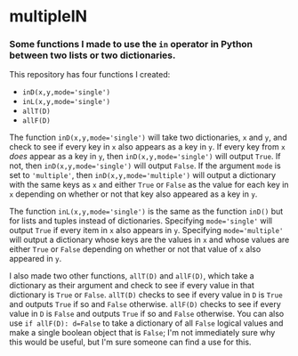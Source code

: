 # multipleIN
### Some functions I made to use the `in` operator in Python between two lists or two dictionaries.

This repository has four functions I created:
* `inD(x,y,mode='single')`
* `inL(x,y,mode='single')`
* `allT(D)`
* `allF(D)`

The function `inD(x,y,mode='single')` will take two dictionaries, `x` and `y`, and check to see if every key in `x` also appears as a key in `y`. If every key from `x` *does* appear as a key in `y`, then `inD(x,y,mode='single')` will output `True`. If not, then `inD(x,y,mode='single')` will output `False`. If the argument `mode` is set to `'multiple'`, then `inD(x,y,mode='multiple')` will output a dictionary with the same keys as `x` and either `True` or `False` as the value for each key in `x` depending on whether or not that key also appeared as a key in `y`.

The function `inL(x,y,mode='single')` is the same as the function `inD()` but for lists and tuples instead of dictionaries. Specifying `mode='single'` will output `True` if every item in `x` also appears in `y`. Specifying `mode='multiple'` will output a dictionary whose keys are the values in `x` and whose values are either `True` or `False` depending on whether or not that value of `x` also appeared in `y`.

I also made two other functions, `allT(D)` and `allF(D)`, which take a dictionary as their argument and check to see if every value in that dictionary is `True` or `False`. `allT(D)` checks to see if every value in `D` is `True` and outputs `True` if so and `False` otherwise. `allF(D)` checks to see if every value in `D` is `False` and outputs `True` if so and `False` otherwise. You can also use `if allF(D): d=False` to take a dictionary of all `False` logical values and make a single boolean object that is `False`; I'm not immediately sure why this would be useful, but I'm sure someone can find a use for this.
